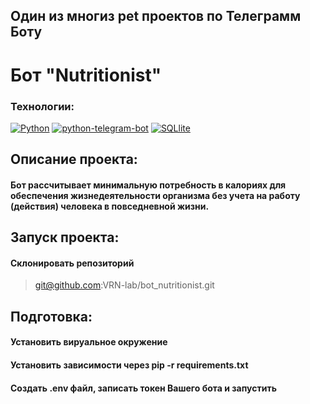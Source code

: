 ## Один из многиз pet проектов по Телеграмм Боту
# Бот "Nutritionist"
### Технологии:
[![Python](https://img.shields.io/badge/-Python-464646?style=flat-square&logo=Python)](https://www.python.org/) [![python-telegram-bot](https://img.shields.io/badge/-Python_telegram_bot-464646?style=flat-square&logo=python-telegram-bot)](https://python-telegram-bot.org/) [![SQLlite](https://img.shields.io/badge/-SQLlite-464646?style=flat-square&logo=SQLlite)](https://www.sqlite.org/)

## Описание проекта:

#### Бот рассчитывает минимальную потребность в калориях для обеспечения жизнедеятельности организма без учета на работу (действия) человека в повседневной жизни.

## Запуск проекта:

#### Склонировать репозиторий
> git@github.com:VRN-lab/bot_nutritionist.git

## Подготовка:
#### Установить вируальное окружение
#### Установить зависимости через pip -r requirements.txt
#### Создать .env файл, записать токен Вашего бота и запустить 